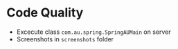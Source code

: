 # Code Quality

- Excecute class `com.au.spring.SpringAUMain` on server
- Screenshots in `screenshots` folder
